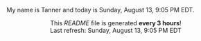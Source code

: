 My name is Tanner and today is Sunday, August 13, 9:05 PM EDT.

<p align="center">This <i>README</i> file is generated <b>every 3 hours</b>!</br>Last refresh: Sunday, August 13, 9:05 PM EDT<br /></p>
